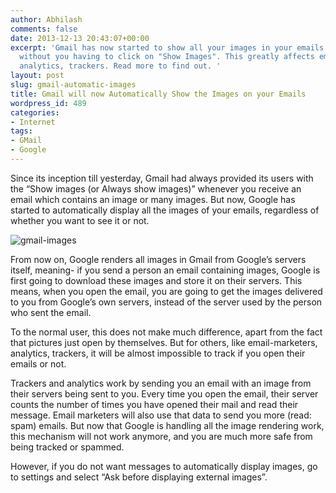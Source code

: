 ```yaml
---
author: Abhilash
comments: false
date: 2013-12-13 20:43:07+00:00
excerpt: 'Gmail has now started to show all your images in your emails automatically,
  without you having to click on "Show Images". This greatly affects email marketers,
  analytics, trackers. Read more to find out. '
layout: post
slug: gmail-automatic-images
title: Gmail will now Automatically Show the Images on your Emails
wordpress_id: 489
categories:
- Internet
tags:
- GMail
- Google
---
```


Since its inception till yesterday, Gmail had always provided its users with the “Show images (or Always show images)” whenever you receive an email which contains an image or many images. But now, Google has started to automatically display all the images of your emails, regardless of whether you want to see it or not.

![gmail-images](https://techcovered.github.io/images/gmail-images.png)

From now on, Google renders all images in Gmail from Google’s servers itself, meaning- if you send a person an email containing images, Google is first going to download these images and store it on their servers. This means, when you open the email, you are going to get the images delivered to you from Google’s own servers, instead of the server used by the person who sent the email.

To the normal user, this does not make much difference, apart from the fact that pictures just open by themselves. But for others, like email-marketers, analytics, trackers, it will be almost impossible to track if you open their emails or not.

Trackers and analytics work by sending you an email with an image from their servers being sent to you. Every time you open the email, their server counts the number of times you have opened their mail and read their message. Email marketers will also use that data to send you more (read: spam) emails. But now that Google is handling all the image rendering work, this mechanism will not work anymore, and you are much more safe from being tracked or spammed.

However, if you do not want messages to automatically display images, go to settings and select “Ask before displaying external images”.
